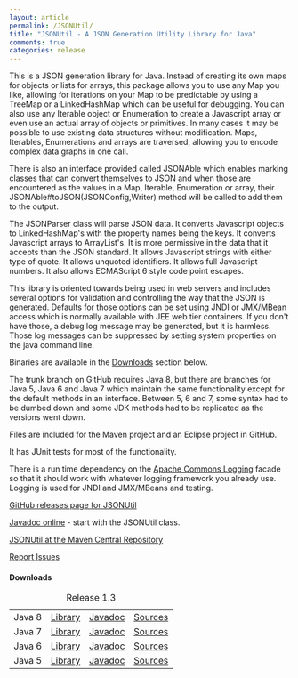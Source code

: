 ```yaml
---
layout: article
permalink: /JSONUtil/
title: "JSONUtil - A JSON Generation Utility Library for Java"
comments: true
categories: release
---
```


This is a JSON generation library for Java.  Instead of creating its own maps for
objects or lists for arrays, this package allows you to use any Map you like,
allowing for iterations on your Map to be predictable by using a TreeMap or a
LinkedHashMap which can be useful for debugging. You can also use any Iterable
object or Enumeration to create a Javascript array or even use an actual array of
objects or primitives. In many cases it may be possible to use existing data
structures without modification.  Maps, Iterables, Enumerations and arrays are
traversed, allowing you to encode complex data graphs in one call.

There is also an interface provided called JSONAble which enables marking classes
that can convert themselves to JSON and when those are encountered as the values
in a Map, Iterable, Enumeration or array, their JSONAble#toJSON(JSONConfig,Writer)
method will be called to add them to the output.

The JSONParser class will parse JSON data.  It converts Javascript objects to
LinkedHashMap's with the property names being the keys.  It converts Javascript
arrays to ArrayList's.  It is more permissive in the data that it accepts than
the JSON standard. It allows Javascript strings with either type of quote.  It
allows unquoted identifiers. It allows full Javascript numbers. It also allows
ECMAScript 6 style code point escapes.

This library is oriented towards being
used in web servers and includes several options for validation and
controlling the way that the JSON is generated.  Defaults for those options
can be set using JNDI or JMX/MBean access which is normally available with
JEE web tier containers.  If you don't have those, a debug log message
may be generated, but it is harmless.  Those log messages can be suppressed
by setting system properties on the java command line.

Binaries are available in the <a href="#downloads">Downloads</a> section below.

The trunk branch on GitHub requires Java 8, but there are branches for Java 5,
Java 6 and Java 7 which maintain the same functionality except for
the default methods in an interface.  Between 5, 6 and 7, some syntax had
to be dumbed down and some JDK methods had to be replicated as the versions
went down.

Files are included for the Maven project and an Eclipse project in GitHub.

It has JUnit tests for most of the functionality.

There is a run time dependency on the
[Apache Commons Logging](http://commons.apache.org/proper/commons-logging/)
facade so that it should work with whatever logging framework you already use.
Logging is used for JNDI and JMX/MBeans and testing.

[GitHub releases page for JSONUtil](https://github.com/billdavidson/JSONUtil/releases)

[Javadoc online](http://kopitubruk.org/JSONUtil/javadoc) - start with the JSONUtil class.

[JSONUtil at the Maven Central Repository](http://search.maven.org/#search%7Cga%7C1%7Cg%3A%22org.kopitubruk.util%22%20AND%20a%3A%22JSONUtil%22)

[Report Issues](https://github.com/billdavidson/JSONUtil/issues)

<h4 id="downloads">Downloads</h4>

<table>
  <caption>Release 1.3</caption>
  <tbody>
    <tr>
      <td>Java 8</td>
      <td><a href="https://github.com/billdavidson/JSONUtil/releases/download/JSONUtil-1.3/JSONUtil-1.3.jar">Library</a></td>
      <td><a href="https://github.com/billdavidson/JSONUtil/releases/download/JSONUtil-1.3/JSONUtil-1.3-javadoc.jar">Javadoc</a></td>
      <td><a href="https://github.com/billdavidson/JSONUtil/releases/download/JSONUtil-1.3/JSONUtil-1.3-sources.jar">Sources</a></td>
    </tr>
    <tr>
      <td>Java 7</td>
      <td><a href="https://github.com/billdavidson/JSONUtil/releases/download/JSONUtil-1.3-java7/JSONUtil-1.3-java7.jar">Library</a></td>
      <td><a href="https://github.com/billdavidson/JSONUtil/releases/download/JSONUtil-1.3-java7/JSONUtil-1.3-java7-javadoc.jar">Javadoc</a></td>
      <td><a href="https://github.com/billdavidson/JSONUtil/releases/download/JSONUtil-1.3-java7/JSONUtil-1.3-java7-sources.jar">Sources</a></td>
    </tr>
    <tr>
      <td>Java 6</td>
      <td><a href="https://github.com/billdavidson/JSONUtil/releases/download/JSONUtil-1.3-java6/JSONUtil-1.3-java6.jar">Library</a></td>
      <td><a href="https://github.com/billdavidson/JSONUtil/releases/download/JSONUtil-1.3-java6/JSONUtil-1.3-java6-javadoc.jar">Javadoc</a></td>
      <td><a href="https://github.com/billdavidson/JSONUtil/releases/download/JSONUtil-1.3-java6/JSONUtil-1.3-java6-sources.jar">Sources</a></td>
    </tr>
    <tr>
      <td>Java 5</td>
      <td><a href="https://github.com/billdavidson/JSONUtil/releases/download/JSONUtil-1.3-java5/JSONUtil-1.3-java5.jar">Library</a></td>
      <td><a href="https://github.com/billdavidson/JSONUtil/releases/download/JSONUtil-1.3-java5/JSONUtil-1.3-java5-javadoc.jar">Javadoc</a></td>
      <td><a href="https://github.com/billdavidson/JSONUtil/releases/download/JSONUtil-1.3-java5/JSONUtil-1.3-java5-sources.jar">Sources</a></td>
    </tr>
  </tbody>
</table>

<!-- /.tiles -->

<div id="comments"></div>
